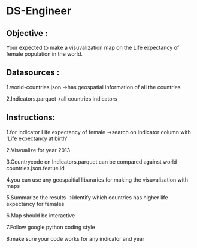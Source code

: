 # DS-Engineer
## Objective :
Your expected to make a visuvalization map on the Life expectancy of female population in the world.
## Datasources :
1.world-countries.json ->has geospatial information of all the countries

2.Indicators.parquet->all countries indicators

## Instructions:
1.for indicator  Life expectancy of female ->search on indicator column with 'Life expectancy at birth'

2.Visvualize for year 2013

3.Countrycode on Indicators.parquet can be compared against world-countries.json.featue.id

4.you can use any geospaitial libararies for making the visuvalization with maps

5.Summarize the results ->identify which countries has higher life expectancy for females

6.Map should be interactive

7.Follow google python coding style

8.make sure your code works for any indicator and year


